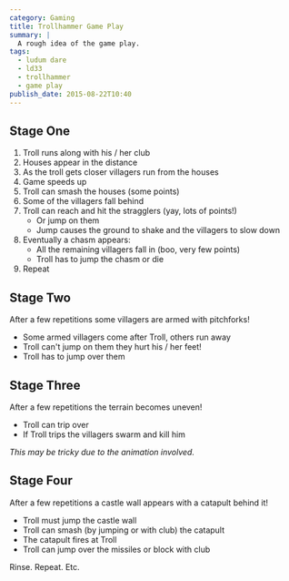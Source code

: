 ```yaml
---
category: Gaming
title: Trollhammer Game Play
summary: |
  A rough idea of the game play.
tags:
  - ludum dare
  - ld33
  - trollhammer
  - game play
publish_date: 2015-08-22T10:40
---
```


## Stage One

1. Troll runs along with his / her club
1. Houses appear in the distance
1. As the troll gets closer villagers run from the houses
1. Game speeds up
1. Troll can smash the houses (some points)
1. Some of the villagers fall behind
1. Troll can reach and hit the stragglers (yay, lots of points!)
    - Or jump on them
    - Jump causes the ground to shake and the villagers to slow down
1. Eventually a chasm appears:
    - All the remaining villagers fall in (boo, very few points)
    - Troll has to jump the chasm or die
1. Repeat

## Stage Two

After a few repetitions some villagers are armed with pitchforks!

- Some armed villagers come after Troll, others run away
- Troll can't jump on them they hurt his / her feet!
- Troll has to jump over them

## Stage Three

After a few repetitions the terrain becomes uneven!

- Troll can trip over
- If Troll trips the villagers swarm and kill him

*This may be tricky due to the animation involved.*

## Stage Four

After a few repetitions a castle wall appears with a catapult behind it!

- Troll must jump the castle wall
- Troll can smash (by jumping or with club) the catapult
- The catapult fires at Troll
- Troll can jump over the missiles or block with club

Rinse. Repeat. Etc.
